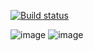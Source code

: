 [![Build status](https://ci.appveyor.com/api/projects/status/jhca4an8hxrbaxiy?svg=true)](https://ci.appveyor.com/project/OAOblat/homework-2-3-patterns)

![image](https://github.com/OAOblat/homework_2.3_Patterns/assets/131019183/de2c8aee-dc10-4362-92fc-f2b97c7422cc)
![image](https://github.com/OAOblat/homework_2.3_Patterns/assets/131019183/30019e92-6094-4230-be8d-51fc9cae564c)

